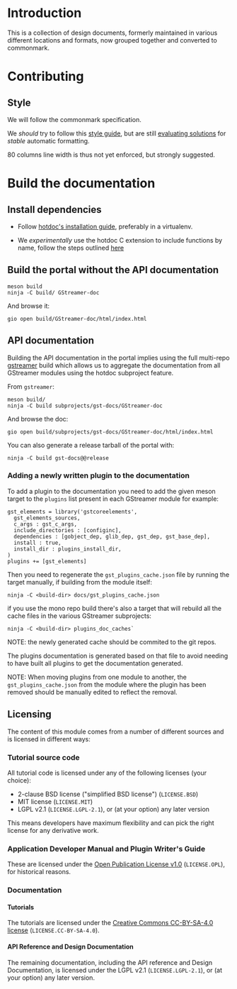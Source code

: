 # Introduction

This is a collection of design documents, formerly maintained in various
different locations and formats, now grouped together and converted
to commonmark.

# Contributing

## Style

We will follow the commonmark specification.

We *should* try to follow this
[style guide](http://www.cirosantilli.com/markdown-style-guide/#about),
but are still [evaluating solutions](https://github.com/jgm/cmark/issues/131)
for *stable* automatic formatting.

80 columns line width is thus not yet enforced, but strongly suggested.

# Build the documentation

## Install dependencies

* Follow [hotdoc's installation guide](https://hotdoc.github.io/installing.html),
  preferably in a virtualenv.

* We *experimentally* use the hotdoc C extension to include functions by
  name, follow the steps outlined [here](https://github.com/hotdoc/hotdoc_c_extension)

## Build the portal without the API documentation

```
meson build
ninja -C build/ GStreamer-doc
```

And browse it:

```
gio open build/GStreamer-doc/html/index.html
```

## API documentation

Building the API documentation in the portal implies using the full multi-repo
[gstreamer](https://gitlab.freedesktop.org/gstreamer/gstreamer/) build which
allows us to aggregate the documentation from all GStreamer modules using the
hotdoc subproject feature.

From `gstreamer`:

```
meson build/
ninja -C build subprojects/gst-docs/GStreamer-doc
```

And browse the doc:

```
gio open build/subprojects/gst-docs/GStreamer-doc/html/index.html
```

You can also generate a release tarball of the portal with:

```
ninja -C build gst-docs@@release
```

### Adding a newly written plugin to the documentation

To add a plugin to the documentation you need to add the given
meson target to the `plugins` list present in each GStreamer module for
example:

``` meson
gst_elements = library('gstcoreelements',
  gst_elements_sources,
  c_args : gst_c_args,
  include_directories : [configinc],
  dependencies : [gobject_dep, glib_dep, gst_dep, gst_base_dep],
  install : true,
  install_dir : plugins_install_dir,
)
plugins += [gst_elements]
```

Then you need to regenerate the `gst_plugins_cache.json` file by running
the target manually, if building from the module itself:

```
ninja -C <build-dir> docs/gst_plugins_cache.json
```

if you use the mono repo build there's also a target that will rebuild all
the cache files in the various GStreamer subprojects:

```
ninja -C <build-dir> plugins_doc_caches`
```

NOTE: the newly generated cache should be commited to the git repos.

The plugins documentation is generated based on that file to
avoid needing to have built all plugins to get the documentation generated.

NOTE: When moving plugins from one module to another, the `gst_plugins_cache.json`
from the module where the plugin has been removed should be manually edited
to reflect the removal.

## Licensing

The content of this module comes from a number of different sources and is
licensed in different ways:

### Tutorial source code

All tutorial code is licensed under any of the following licenses (your choice):

 - 2-clause BSD license ("simplified BSD license") (`LICENSE.BSD`)
 - MIT license (`LICENSE.MIT`)
 - LGPL v2.1 (`LICENSE.LGPL-2.1`), or (at your option) any later version

This means developers have maximum flexibility and can pick the right license
for any derivative work.

### Application Developer Manual and Plugin Writer's Guide

These are licensed under the [Open Publication License v1.0][op-license]
(`LICENSE.OPL`), for historical reasons.

[op-license]: http://www.opencontent.org/openpub/

### Documentation

#### Tutorials

The tutorials are licensed under the [Creative Commons CC-BY-SA-4.0 license][cc-by-sa-4.0]
(`LICENSE.CC-BY-SA-4.0`).

[cc-by-sa-4.0]: https://creativecommons.org/licenses/by-sa/4.0/

#### API Reference and Design Documentation

The remaining documentation, including the API reference and Design Documentation,
is licensed under the LGPL v2.1 (`LICENSE.LGPL-2.1`), or (at your option) any later
version.
